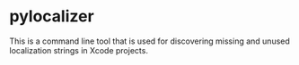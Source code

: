 pylocalizer
===========

This is a command line tool that is used for discovering missing and unused localization strings in Xcode projects.



